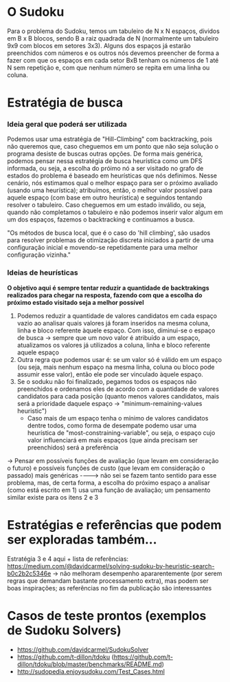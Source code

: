# O Sudoku
Para o problema do Sudoku, temos um tabuleiro de N x N espaços, dividos em B x B blocos, sendo B a raiz quadrada de N (normalmente um tabuleiro 9x9 com blocos em setores 3x3). Alguns dos espaços já estarão preenchidos com números e os outros nós devemos preencher de forma a fazer com que os espaços em cada setor BxB tenham os números de 1 até N sem repetição e, com que nenhum número se repita em uma linha ou coluna.

# Estratégia de busca

### Ideia geral que poderá ser utilizada
Podemos usar uma estratégia de "Hill-Climbing" com backtracking, pois não queremos que, caso cheguemos em um ponto que não seja solução o programa desiste de buscas outras opções. De forma mais genérica, podemos pensar nessa estratégia de busca heurística como um DFS informada, ou seja, a escolha do próimo nó a ser visitado no grafo de estados do problema é baseado em heurísticas que nós definimos. Nesse cenário, nós estimamos qual o melhor espaço para ser o próximo avaliado (usando uma heurística); atribuímos, então, o melhor valor possível para aquele espaço (com base em outro heurística) e seguindos tentando resolver o tabuleiro. Caso cheguemos em um estado inválido, ou seja, quando não completamos o tabuleiro e não podemos inserir valor algum em um dos espaços, fazemos o backtracking e continuamos a busca.

"Os métodos de busca local, que é o caso do 'hill climbing', são usados para resolver problemas de otimização discreta iniciados a partir de uma configuração inicial e movendo-se repetidamente para uma melhor configuração vizinha."

### Ideias de heurísticas
**O objetivo aqui é sempre tentar reduzir a quantidade de backtrakings realizados para chegar na resposta, fazendo com que a escolha do próximo estado visitado seja a melhor possível**
1. Podemos reduzir a quantidade de valores candidatos em cada espaço vazio ao analisar quais valores já foram inseridos na mesma coluna, linha e bloco referente àquele espaço. Com isso, diminui-se o espaço de busca -> sempre que um novo valor é atribuído a um espaço, atualizamos os valores já utilizados a coluna, linha e bloco referente aquele espaço
2. Outra regra que podemos usar é: se um valor só é válido em um espaço (ou seja, mais nenhum espaço na mesma linha, coluna ou bloco pode assumir esse valor), então ele pode ser vinculado àquele espaço.
3. Se o soduku não foi finalizado, pegamos todos os espaços não preenchidos e ordenamos eles de acordo com a quantidade de valores candidatos para cada posição (quanto menos valores candidatos, mais será a prioridade daquele espaço -> "minimum-remaining-values heuristic")
    * Caso mais de um espaço tenha o mínimo de valores candidatos dentre todos, como forma de desempate podemo usar uma heurística de "most-constraining-variable", ou seja, o espaço cujo valor influenciará em mais espaços (que ainda precisam ser preenchidos) será a preferência

-> Pensar em possíveis funções de avaliação (que levam em consideração o futuro) e possíveis funções de custo (que levam em consideração o passado) mais genéricas ----> não sei se fazem tanto sentido para esse problema, mas, de certa forma, a escolha do próximo espaço a analisar (como está escrito em 1) usa uma função de avaliação; um pensamento similar existe para os itens 2 e 3

# Estratégias e referências que podem ser exploradas também...
Estratégia 3 e 4 aqui + lista de referências: https://medium.com/@davidcarmel/solving-sudoku-by-heuristic-search-b0c2b2c5346e -> não melhoram desempenho apararentemente (por serem regras que demandam bastante processamento extra), mas podem ser boas inspirações; as referências no fim da publicação são interessantes

# Casos de teste prontos (exemplos de Sudoku Solvers)
- https://github.com/davidcarmel/SudokuSolver
- https://github.com/t-dillon/tdoku (https://github.com/t-dillon/tdoku/blob/master/benchmarks/README.md)
- http://sudopedia.enjoysudoku.com/Test_Cases.html
